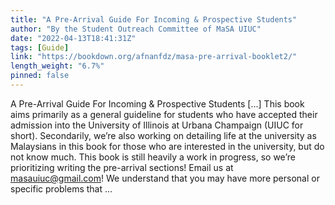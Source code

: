 ```yaml
---
title: "A Pre-Arrival Guide For Incoming & Prospective Students"
author: "By the Student Outreach Committee of MaSA UIUC"
date: "2022-04-13T18:41:31Z"
tags: [Guide]
link: "https://bookdown.org/afnanfdz/masa-pre-arrival-booklet2/"
length_weight: "6.7%"
pinned: false
---
```


A Pre-Arrival Guide For Incoming & Prospective Students [...] This book aims primarily as a general guideline for students who have accepted their admission into the University of Illinois at Urbana Champaign (UIUC for short). Secondarily, we’re also working on detailing life at the university as Malaysians in this book for those who are interested in the university, but do not know much. This book is still heavily a work in progress, so we’re prioritizing writing the pre-arrival sections! Email us at masauiuc@gmail.com! We understand that you may have more personal or specific problems that ...
